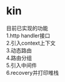 # kin
目前已实现的功能  
1.http handler接口  
2.引入context上下文  
3.动态路由  
4.路由分组  
5.引入中间件  
6.recovery并打印堆栈  

